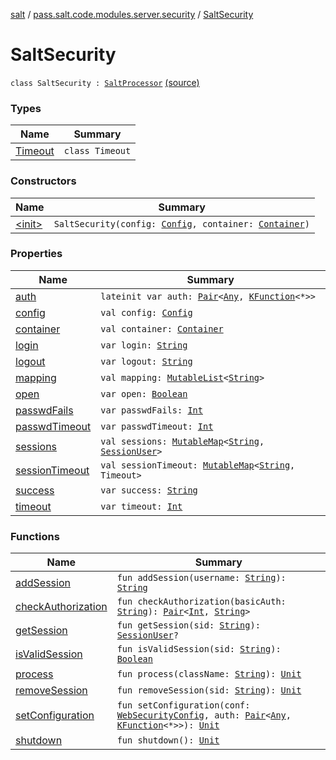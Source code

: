 [salt](../../index.md) / [pass.salt.code.modules.server.security](../index.md) / [SaltSecurity](./index.md)

# SaltSecurity

`class SaltSecurity : `[`SaltProcessor`](../../pass.salt.code.modules/-salt-processor/index.md) [(source)](https://github.com/kurbaniec-tgm/salt/tree/master/code/modules/server/security/SaltSecurity.kt#L12)

### Types

| Name | Summary |
|---|---|
| [Timeout](-timeout/index.md) | `class Timeout` |

### Constructors

| Name | Summary |
|---|---|
| [&lt;init&gt;](-init-.md) | `SaltSecurity(config: `[`Config`](../../pass.salt.code.loader.config/-config/index.md)`, container: `[`Container`](../../pass.salt.code.container/-container/index.md)`)` |

### Properties

| Name | Summary |
|---|---|
| [auth](auth.md) | `lateinit var auth: `[`Pair`](https://kotlinlang.org/api/latest/jvm/stdlib/kotlin/-pair/index.html)`<`[`Any`](https://kotlinlang.org/api/latest/jvm/stdlib/kotlin/-any/index.html)`, `[`KFunction`](https://kotlinlang.org/api/latest/jvm/stdlib/kotlin.reflect/-k-function/index.html)`<*>>` |
| [config](config.md) | `val config: `[`Config`](../../pass.salt.code.loader.config/-config/index.md) |
| [container](container.md) | `val container: `[`Container`](../../pass.salt.code.container/-container/index.md) |
| [login](login.md) | `var login: `[`String`](https://kotlinlang.org/api/latest/jvm/stdlib/kotlin/-string/index.html) |
| [logout](logout.md) | `var logout: `[`String`](https://kotlinlang.org/api/latest/jvm/stdlib/kotlin/-string/index.html) |
| [mapping](mapping.md) | `val mapping: `[`MutableList`](https://kotlinlang.org/api/latest/jvm/stdlib/kotlin.collections/-mutable-list/index.html)`<`[`String`](https://kotlinlang.org/api/latest/jvm/stdlib/kotlin/-string/index.html)`>` |
| [open](open.md) | `var open: `[`Boolean`](https://kotlinlang.org/api/latest/jvm/stdlib/kotlin/-boolean/index.html) |
| [passwdFails](passwd-fails.md) | `var passwdFails: `[`Int`](https://kotlinlang.org/api/latest/jvm/stdlib/kotlin/-int/index.html) |
| [passwdTimeout](passwd-timeout.md) | `var passwdTimeout: `[`Int`](https://kotlinlang.org/api/latest/jvm/stdlib/kotlin/-int/index.html) |
| [sessions](sessions.md) | `val sessions: `[`MutableMap`](https://kotlinlang.org/api/latest/jvm/stdlib/kotlin.collections/-mutable-map/index.html)`<`[`String`](https://kotlinlang.org/api/latest/jvm/stdlib/kotlin/-string/index.html)`, `[`SessionUser`](../-session-user/index.md)`>` |
| [sessionTimeout](session-timeout.md) | `val sessionTimeout: `[`MutableMap`](https://kotlinlang.org/api/latest/jvm/stdlib/kotlin.collections/-mutable-map/index.html)`<`[`String`](https://kotlinlang.org/api/latest/jvm/stdlib/kotlin/-string/index.html)`, Timeout>` |
| [success](success.md) | `var success: `[`String`](https://kotlinlang.org/api/latest/jvm/stdlib/kotlin/-string/index.html) |
| [timeout](timeout.md) | `var timeout: `[`Int`](https://kotlinlang.org/api/latest/jvm/stdlib/kotlin/-int/index.html) |

### Functions

| Name | Summary |
|---|---|
| [addSession](add-session.md) | `fun addSession(username: `[`String`](https://kotlinlang.org/api/latest/jvm/stdlib/kotlin/-string/index.html)`): `[`String`](https://kotlinlang.org/api/latest/jvm/stdlib/kotlin/-string/index.html) |
| [checkAuthorization](check-authorization.md) | `fun checkAuthorization(basicAuth: `[`String`](https://kotlinlang.org/api/latest/jvm/stdlib/kotlin/-string/index.html)`): `[`Pair`](https://kotlinlang.org/api/latest/jvm/stdlib/kotlin/-pair/index.html)`<`[`Int`](https://kotlinlang.org/api/latest/jvm/stdlib/kotlin/-int/index.html)`, `[`String`](https://kotlinlang.org/api/latest/jvm/stdlib/kotlin/-string/index.html)`>` |
| [getSession](get-session.md) | `fun getSession(sid: `[`String`](https://kotlinlang.org/api/latest/jvm/stdlib/kotlin/-string/index.html)`): `[`SessionUser`](../-session-user/index.md)`?` |
| [isValidSession](is-valid-session.md) | `fun isValidSession(sid: `[`String`](https://kotlinlang.org/api/latest/jvm/stdlib/kotlin/-string/index.html)`): `[`Boolean`](https://kotlinlang.org/api/latest/jvm/stdlib/kotlin/-boolean/index.html) |
| [process](process.md) | `fun process(className: `[`String`](https://kotlinlang.org/api/latest/jvm/stdlib/kotlin/-string/index.html)`): `[`Unit`](https://kotlinlang.org/api/latest/jvm/stdlib/kotlin/-unit/index.html) |
| [removeSession](remove-session.md) | `fun removeSession(sid: `[`String`](https://kotlinlang.org/api/latest/jvm/stdlib/kotlin/-string/index.html)`): `[`Unit`](https://kotlinlang.org/api/latest/jvm/stdlib/kotlin/-unit/index.html) |
| [setConfiguration](set-configuration.md) | `fun setConfiguration(conf: `[`WebSecurityConfig`](../-web-security-config/index.md)`, auth: `[`Pair`](https://kotlinlang.org/api/latest/jvm/stdlib/kotlin/-pair/index.html)`<`[`Any`](https://kotlinlang.org/api/latest/jvm/stdlib/kotlin/-any/index.html)`, `[`KFunction`](https://kotlinlang.org/api/latest/jvm/stdlib/kotlin.reflect/-k-function/index.html)`<*>>): `[`Unit`](https://kotlinlang.org/api/latest/jvm/stdlib/kotlin/-unit/index.html) |
| [shutdown](shutdown.md) | `fun shutdown(): `[`Unit`](https://kotlinlang.org/api/latest/jvm/stdlib/kotlin/-unit/index.html) |
